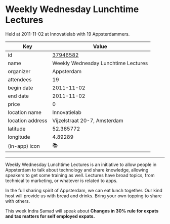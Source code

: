 # Weekly Wednesday Lunchtime Lectures
Held at 2011-11-02 at Innovatielab with 19 Appsterdammers.
        
|Key|Value
|---|---|
|id|[37946582](https://www.meetup.com/appsterdam/events/37946582/)|
|name|Weekly Wednesday Lunchtime Lectures|
|organizer|Appsterdam|
|attendees|19|
|begin date|2011-11-02|
|end date|2011-11-02|
|price|0|
|location name|Innovatielab|
|location address|Vijzelstraat 20-7, Amsterdam|
|latitude|52.365772|
|longitude|4.89289|
|(in-app) icon|📚|

---

Weekly Wednesday Lunchtime Lectures is an initiative to allow people in Appsterdam to talk about technology and share knowledge, allowing speakers to get some training as well. Lectures have broad topics, from technical to marketing, or whatever is related to apps.

In the full sharing spirit of Appsterdam, we can eat lunch together. Our kind host will provide us with bread and drinks. Bring your own topping to share with others.

This week Indra Samad will speak about **Changes in 30% rule for expats and tax matters for self employed expats.**


